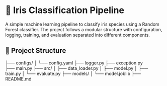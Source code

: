 # 🌼 Iris Classification Pipeline

A simple machine learning pipeline to classify iris species using a Random Forest classifier. The project follows a modular structure with configuration, logging, training, and evaluation separated into different components.


## 📁 Project Structure

├── configs/
│   └── config.yaml
├── logger.py
├── exception.py  
├── main.py
├── src/
│   ├── data_loader.py
│   ├── model.py
│   ├── train.py
│   └── evaluate.py
├── models/
│   └── model.joblib
├── README.md
